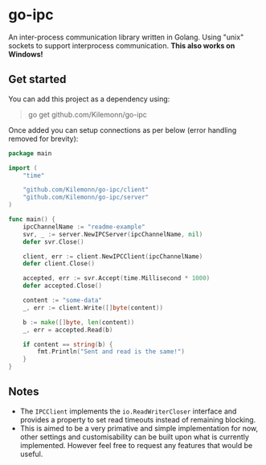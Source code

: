 # go-ipc
An inter-process communication library written in Golang. Using "unix" sockets to support interprocess communication. **This also works on Windows!**

## Get started

You can add this project as a dependency using:

> go get github.com/Kilemonn/go-ipc

Once added you can setup connections as per below (error handling removed for brevity):
```go
package main

import (
    "time"

	"github.com/Kilemonn/go-ipc/client"
	"github.com/Kilemonn/go-ipc/server"
)

func main() {
	ipcChannelName := "readme-example"
	svr, _ := server.NewIPCServer(ipcChannelName, nil)
	defer svr.Close()

	client, err := client.NewIPCClient(ipcChannelName)
	defer client.Close()

	accepted, err := svr.Accept(time.Millisecond * 1000)
	defer accepted.Close()

	content := "some-data"
	_, err := client.Write([]byte(content))

	b := make([]byte, len(content))
	_, err = accepted.Read(b)

    if content == string(b) {
        fmt.Println("Sent and read is the same!")
    }
}
```

## Notes

- The `IPCClient` implements the `io.ReadWriterCloser` interface and provides a property to set read timeouts instead of remaining blocking.
- This is aimed to be a very primative and simple implementation for now, other settings and customisability can be built upon what is currently implemented. However feel free to request any features that would be useful.
